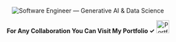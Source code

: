 <div align="center">

<img
  src="https://readme-typing-svg.demolab.com?font=Inter&size=36&duration=1700&pause=800&color=FF1493&center=true&vCenter=true&width=1000&lines=S+O+F+T+W+A+R+E%E2%80%83%E2%80%83E+N+G+I+N+E+E+R;AI+%E2%80%83+ENGINEER+%E2%80%83+STUDENT"
  alt="Software Engineer — Generative AI & Data Science"
/>

<p>
  <b>For Any Collaboration You Can Visit My Portfolio ✓</b>
  <a href="https://portfolio-eta-flame-69.vercel.app/">
    <img src="https://cdn-icons-png.flaticon.com/16/7811/7811495.png" alt="Portfolio" width="30"/>
  </a>
</p>

</div>
